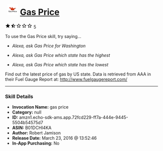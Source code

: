 # &nbsp;<img src="skill_icon" alt="Gas Price icon" width="36"> [Gas Price](http://alexa.amazon.com/#skills/amzn1.echo-sdk-ams.app.72fcd229-ff7a-444e-9445-5504b54575d7)
![1.4 stars](../../images/ic_star_black_18dp_1x.png)![1.4 stars](../../images/ic_star_half_black_18dp_1x.png)![1.4 stars](../../images/ic_star_border_black_18dp_1x.png)![1.4 stars](../../images/ic_star_border_black_18dp_1x.png)![1.4 stars](../../images/ic_star_border_black_18dp_1x.png) 5

To use the Gas Price skill, try saying...

* *Alexa, ask Gas Price for Washington*

* *Alexa, ask Gas Price which state has the highest*

* *Alexa, ask Gas Price which state has the lowest*

Find out the latest price of gas by US state.  Data is retrieved from AAA in their Fuel Gauge Report at: http://www.fuelgaugereport.com/

***

### Skill Details

* **Invocation Name:** gas price
* **Category:** null
* **ID:** amzn1.echo-sdk-ams.app.72fcd229-ff7a-444e-9445-5504b54575d7
* **ASIN:** B01DCHI4KA
* **Author:** Robert Jamison
* **Release Date:** March 23, 2016 @ 13:52:46
* **In-App Purchasing:** No
